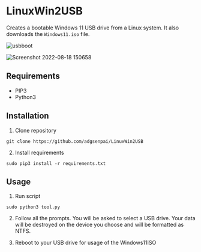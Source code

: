 # LinuxWin2USB

Creates a bootable Windows 11 USB drive from a Linux system. It also downloads the `Windows11.iso` file.

![usbboot](https://user-images.githubusercontent.com/45560312/185401576-c687b927-1224-4a68-a768-360567f7f38f.png)

![Screenshot 2022-08-18 150658](https://user-images.githubusercontent.com/45560312/185402335-19263df4-d527-42b2-8530-440c4cbc5601.png)

## Requirements
- PIP3
- Python3

## Installation

1. Clone repository

`git clone https://github.com/adgsenpai/LinuxWin2USB`

2. Install requirements

`sudo pip3 install -r requirements.txt`


## Usage

1. Run script

`sudo python3 tool.py`



2. Follow all the prompts. You will be asked to select a USB drive. Your data will be destroyed on the device you choose and will be formatted as NTFS.

3. Reboot to your USB drive for usage of the Windows11ISO

